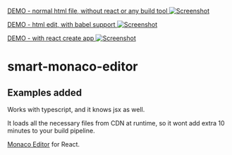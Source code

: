 

[DEMO - normal html file, without react or any build tool ![Screenshot](https://cdn.skypack.dev/@zedvision/smart-monaco-editor/screenshot.png)](https://cdn.skypack.dev/@zedvision/smart-monaco-editor/index.html)

[DEMO - html edit, with babel support ![Screenshot](https://cdn.skypack.dev/@zedvision/smart-monaco-editor/screenshot-html.png)](https://cdn.skypack.dev/@zedvision/smart-monaco-editor/exampleHtml.html) 

[DEMO - with react create app  ![Screenshot](https://cdn.skypack.dev/@zedvision/smart-monaco-editor/screenshot-example.png)](https://cdn.skypack.dev/@zedvision/smart-monaco-editor-example/build/index.html) 


# smart-monaco-editor

## Examples added

Works with typescript, and it knows jsx as well.

It loads all the necessary files from CDN at runtime, so it wont add extra 10 minutes to your build pipeline.


[Monaco Editor](https://github.com/Microsoft/monaco-editor) for React.

